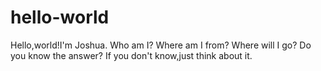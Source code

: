 # hello-world
Hello,world!I'm Joshua.
Who am I?
Where am I from?
Where will I go?
Do you know the answer?
If you don't know,just think about it.
